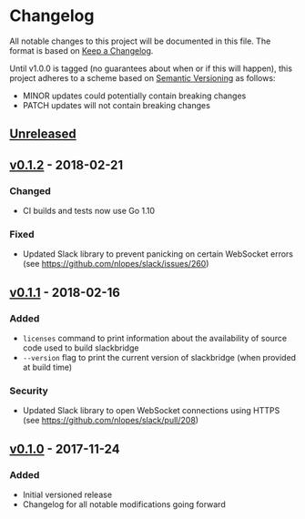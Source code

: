 # Changelog

All notable changes to this project will be documented in this file. The format
is based on [Keep a Changelog].

Until v1.0.0 is tagged (no guarantees about when or if this will happen), this
project adheres to a scheme based on [Semantic Versioning] as follows:

* MINOR updates could potentially contain breaking changes
* PATCH updates will not contain breaking changes

[Keep a Changelog]: http://keepachangelog.com/en/1.0.0/
[Semantic Versioning]: http://semver.org/spec/v2.0.0.html

## [Unreleased]

## [v0.1.2] - 2018-02-21
### Changed
- CI builds and tests now use Go 1.10

### Fixed
- Updated Slack library to prevent panicking on certain WebSocket errors (see
  https://github.com/nlopes/slack/issues/260)

## [v0.1.1] - 2018-02-16
### Added
- `licenses` command to print information about the availability of source code
  used to build slackbridge
- `--version` flag to print the current version of slackbridge (when provided
  at build time)

### Security
- Updated Slack library to open WebSocket connections using HTTPS (see
  https://github.com/nlopes/slack/pull/208)

## [v0.1.0] - 2017-11-24
### Added
- Initial versioned release
- Changelog for all notable modifications going forward

[Unreleased]: https://github.com/ahamlinman/slackbridge/compare/v0.1.2...HEAD
[v0.1.2]: https://github.com/ahamlinman/slackbridge/tree/v0.1.2
[v0.1.1]: https://github.com/ahamlinman/slackbridge/tree/v0.1.1
[v0.1.0]: https://github.com/ahamlinman/slackbridge/tree/v0.1.0
